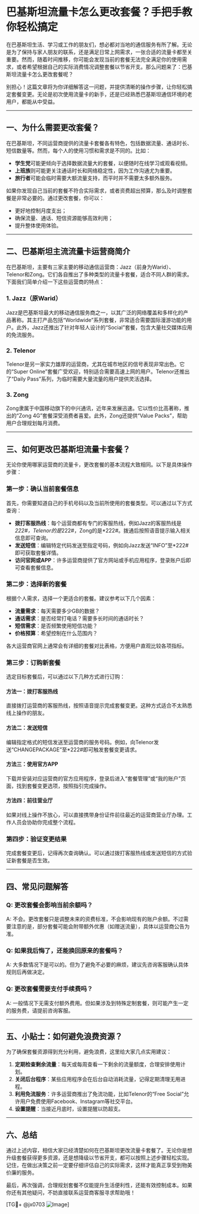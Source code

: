 # 巴基斯坦流量卡怎么更改套餐？手把手教你轻松搞定

在巴基斯坦生活、学习或工作的朋友们，想必都对当地的通信服务有所了解。无论是为了保持与家人朋友的联系，还是满足日常上网需求，一张合适的流量卡都至关重要。然而，随着时间推移，你可能会发现当前的套餐无法完全满足你的使用需求，或者希望根据自己的实际消费情况调整套餐以节省开支。那么问题来了：巴基斯坦流量卡怎么更改套餐呢？

别担心！这篇文章将为你详细解答这一问题，并提供清晰的操作步骤，让你轻松搞定套餐变更。无论是初次使用流量卡的新手，还是已经熟悉巴基斯坦通信环境的老用户，都能从中受益。

---

## 一、为什么需要更改套餐？

在巴基斯坦，不同运营商提供的流量卡套餐各有特色，包括数据流量、通话时长、短信数量等。然而，每个人的使用习惯和需求是不同的。比如：

- **学生党**可能更倾向于选择数据流量大的套餐，以便随时在线学习或观看视频。
- **上班族**则可能更关注通话时长和网络稳定性，因为工作沟通尤为重要。
- **旅行者**可能会临时需要大额流量支持，而平时并不需要太多额外服务。

如果你发现自己当前的套餐不符合实际需求，或者资费超出预算，那么及时调整套餐是非常必要的。通过更改套餐，你可以：

- 更好地控制月度支出；
- 确保流量、通话、短信资源能够高效利用；
- 提升整体使用体验。

---

## 二、巴基斯坦主流流量卡运营商简介

在巴基斯坦，主要有三家主要的移动通信运营商：Jazz（前身为Warid）、Telenor和Zong。它们各自推出了多种类型的流量卡套餐，适合不同人群的需求。下面我们简单介绍一下这些运营商的特点：

### 1. Jazz（原Warid）
Jazz是巴基斯坦最大的移动通信服务商之一，以其广泛的网络覆盖和多样化的产品著称。其主打产品包括“Worldwide”系列套餐，非常适合需要国际漫游功能的用户。此外，Jazz还推出了针对年轻人设计的“Social”套餐，包含大量社交媒体应用的免流服务。

### 2. Telenor
Telenor是另一家实力雄厚的运营商，尤其在城市地区的信号表现非常出色。它的“Super Online”套餐广受欢迎，特别适合需要高速上网的用户。Telenor还推出了“Daily Pass”系列，为临时需要大量流量的用户提供灵活选择。

### 3. Zong
Zong隶属于中国移动旗下的中兴通讯，近年来发展迅速。它以性价比高著称，推出的“Zong 4G”套餐深受消费者喜爱。此外，Zong还提供“Value Packs”，帮助用户合理规划每月消费。

---

## 三、如何更改巴基斯坦流量卡套餐？

无论你使用哪家运营商的流量卡，更改套餐的基本流程大致相同。以下是具体操作步骤：

### 第一步：确认当前套餐信息
首先，你需要知道自己的手机号码以及当前所使用的套餐类型。可以通过以下方式查询：
- **拨打客服热线**：每个运营商都有专门的客服热线，例如Jazz的客服热线是*222#，Telenor的是*222#，Zong的是*222#。拨通后按照语音提示输入相关信息即可查询。
- **发送短信**：编辑特定代码发送至指定号码，例如向Jazz发送“INFO”至*222#即可获取套餐详情。
- **访问官网或APP**：许多运营商提供了官方网站或手机应用程序，登录账户后即可查看套餐信息。

### 第二步：选择新的套餐
根据个人需求，选择一个更适合的套餐。建议参考以下几个因素：
- **流量需求**：每天需要多少GB的数据？
- **通话需求**：是否经常打电话？需要多长时间的通话时长？
- **短信需求**：是否频繁使用短信功能？
- **价格预算**：希望控制在什么范围内？

各大运营商官网上通常会有详细的套餐对比表格，方便用户直观比较各项指标。

### 第三步：订购新套餐
选定目标套餐后，可以通过以下几种方式进行订购：

#### 方法一：拨打客服热线
直接拨打运营商的客服热线，按照语音提示完成套餐变更。这种方式适合不太熟悉线上操作的朋友。

#### 方法二：发送短信
编辑指定格式的短信发送至运营商的服务号码。例如，向Telenor发送“CHANGEPACKAGE”至*222#即可触发套餐变更请求。

#### 方法三：使用官方APP
下载并安装对应运营商的官方应用程序，登录后进入“套餐管理”或“我的账户”页面，找到套餐变更选项，按照指引完成操作。

#### 方法四：前往营业厅
如果对线上操作不放心，可以直接携带身份证件前往最近的运营商营业厅办理。工作人员会协助你完成整个流程。

### 第四步：验证变更结果
完成套餐变更后，记得再次查询确认。可以通过拨打客服热线或发送短信的方式验证新套餐是否生效。

---

## 四、常见问题解答

### Q: 更改套餐会影响当前余额吗？
A: 不会。更改套餐只是调整未来的资费标准，不会影响现有的账户余额。不过需要注意的是，部分套餐可能会附带额外优惠（如赠送流量），具体以运营商公告为准。

### Q: 如果我后悔了，还能换回原来的套餐吗？
A: 大多数情况下是可以的。但为了避免不必要的麻烦，建议先咨询客服确认具体规则后再做决定。

### Q: 更改套餐需要支付手续费吗？
A: 一般情况下无需支付额外费用。但如果涉及到特殊定制套餐，则可能产生一定的服务费，请提前咨询客服。

---

## 五、小贴士：如何避免浪费资源？

为了确保套餐资源得到充分利用，避免浪费，这里给大家几点实用建议：

1. **定期检查剩余流量**：每天或每周查看一下剩余的流量额度，合理安排使用计划。
2. **关闭后台程序**：某些应用程序会在后台自动消耗流量，记得定期清理无用进程。
3. **利用免流服务**：许多运营商推出了免流功能，比如Telenor的“Free Social”允许用户免费使用Facebook、Instagram等社交平台。
4. **设置提醒**：当接近月底时，设置提醒以防超支。

---

## 六、总结

通过上述内容，相信大家已经清楚如何在巴基斯坦更改流量卡套餐了。无论你是想升级套餐获得更多资源，还是想降级以节省开支，都可以按照上述步骤轻松实现。记住，在做出决策之前一定要仔细评估自己的实际需求，这样才能真正享受到物美价廉的服务。

最后，再次强调，合理规划套餐不仅能提升生活便利性，还能有效控制成本。如果你还有其他疑问，不妨直接联系运营商客服寻求帮助哦！

[TG💪+ @jx0703 ![Image](https://github.com/user-attachments/assets/dbca1d08-cadb-493c-b0ec-ad6f7a83f270)]